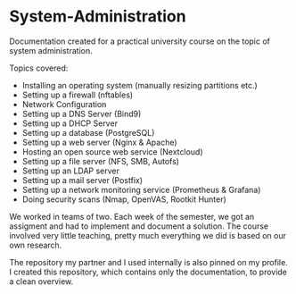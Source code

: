 # System-Administration
Documentation created for a practical university course on the topic of system administration.

Topics covered:
* Installing an operating system (manually resizing partitions etc.)
* Setting up a firewall (nftables)
* Network Configuration
* Setting up a DNS Server (Bind9)
* Setting up a DHCP Server
* Setting up a database (PostgreSQL)
* Setting up a web server (Nginx & Apache)
* Hosting an open source web service (Nextcloud)
* Setting up a file server (NFS, SMB, Autofs)
* Setting up an LDAP server 
* Setting up a mail server (Postfix)
* Setting up a network monitoring service (Prometheus & Grafana)
* Doing security scans (Nmap, OpenVAS, Rootkit Hunter)

We worked in teams of two. Each week of the semester, we got an assigment and had to implement and document a solution. The course involved very little teaching, pretty much everything we did is based on our own research. 

The repository my partner and I used internally is also pinned on my profile. I created this repository, which contains only the documentation, to provide a clean overview.
